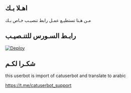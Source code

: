 ## اهـلا بـك
مـن هـنا تستطيـع عمـل رابط تنصيـب خـاص بـك

## رابـط السـورس للتنـصيـب

[![Deploy](https://www.herokucdn.com/deploy/button.svg)](https://heroku.com/deploy?template=https://github.com/samisbar/jmthon)

## شكـرا لكـم 


this userbot is import of catuserbot and translate to arabic

https://t.me/catuserbot_support
